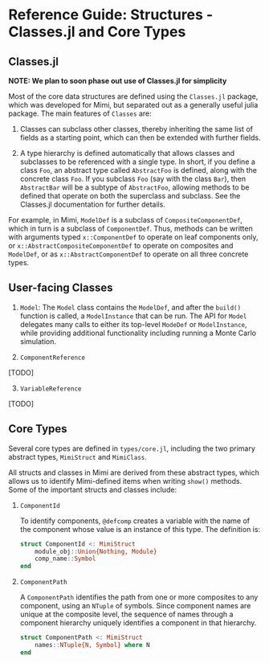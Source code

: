 # Reference Guide: Structures - Classes.jl and Core Types

## Classes.jl

**NOTE: We plan to soon phase out use of Classes.jl for simplicity**

Most of the core data structures are defined using the `Classes.jl` package, which was developed for Mimi, but separated out as a generally useful julia package. The main features of `Classes` are:

1. Classes can subclass other classes, thereby inheriting the same list of fields as a starting point, which can then be extended with further fields.

1. A type hierarchy is defined automatically that allows classes and subclasses to be referenced with a single type. In short, if you define a class `Foo`, an abstract type called `AbstractFoo` is defined, along with the concrete class `Foo`. If you subclass `Foo` (say with the class `Bar`), then `AbstractBar` will be a subtype of `AbstractFoo`, allowing methods to be defined that operate on both the superclass and subclass. See the Classes.jl documentation for further details.

For example, in Mimi, `ModelDef` is a subclass of `CompositeComponentDef`, which in turn is a subclass of `ComponentDef`. Thus, methods can be written with arguments typed `x::ComponentDef` to operate on leaf components only, or `x::AbstractCompositeComponentDef` to operate on composites and `ModelDef`, or as `x::AbstractComponentDef` to operate on all three concrete types.

## User-facing Classes

1. `Model`: The `Model` class contains the `ModelDef`, and after the `build()` function is called, a `ModelInstance` that can be run. The API for `Model` delegates many calls to either its top-level `ModeDef` or `ModelInstance`, while providing additional functionality including running a Monte Carlo simulation.

2. `ComponentReference`
 
[TODO]

3. `VariableReference`

[TODO]

## Core Types

Several core types are defined in `types/core.jl`, including the two primary abstract types, `MimiStruct` and `MimiClass`. 

All structs and classes in Mimi are derived from these abstract types, which allows us to identify Mimi-defined items when writing `show()` methods. Some of the important structs and classes include:

1. `ComponentId`

    To identify components, `@defcomp` creates a variable with the name of
    the component whose value is an instance of this type. The definition is:

    ```julia
    struct ComponentId <: MimiStruct
        module_obj::Union{Nothing, Module}
        comp_name::Symbol
    end
    ```

2. `ComponentPath`

    A `ComponentPath` identifies the path from one or more composites to any component, using an `NTuple` of symbols. Since component names are unique at the composite level, the sequence of names through a component hierarchy uniquely identifies a component in that hierarchy.

    ```julia
    struct ComponentPath <: MimiStruct
        names::NTuple{N, Symbol} where N
    end
    ```